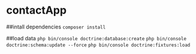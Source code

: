 contactApp
==========

##intall dependencies
`composer install`

##load data
`php bin/console doctrine:database:create`
`php bin/console doctrine:schema:update --force`
`php bin/console doctrine:fixtures:load`



